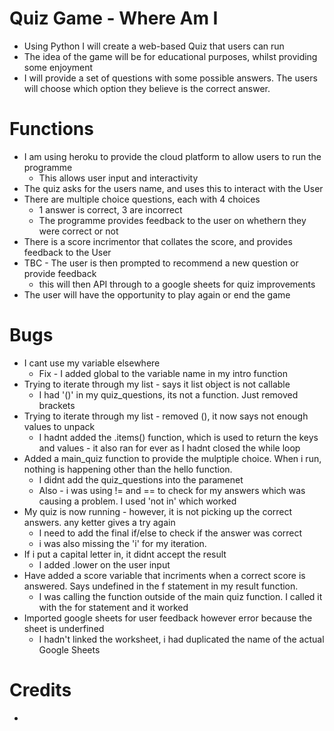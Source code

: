 # Quiz Game - Where Am I
* Using Python I will create a web-based Quiz that users can run
* The idea of the game will be for educational purposes, whilst providing some enjoyment  
* I will provide a set of questions with some possible answers. The users will choose which option they believe is the correct answer.


# Functions
* I am using heroku to provide the cloud platform to allow users to run the programme
    * This allows user input and interactivity
* The quiz asks for the users name, and uses this to interact with the User
* There are multiple choice questions, each with 4 choices
    * 1 answer is correct, 3 are incorrect
    * The programme provides feedback to the user on whethern they were correct or not
* There is a score incrimentor that collates the score, and provides feedback to the User
* TBC - The user is then prompted to recommend a new question or provide feedback
    * this will then API through to a google sheets for quiz improvements 
* The user will have the opportunity to play again or end the game 


# Bugs
* I cant use my variable elsewhere
    * Fix - I added global to the variable name in my intro function
* Trying to iterate through my list - says it list object is not callable
    * I had '()' in my quiz_questions, its not a function. Just removed brackets
* Trying to iterate through my list - removed (), it now says not enough values to unpack
    * I hadnt added the .items() function, which is used to return the keys and values - it also ran for ever as I hadnt closed the while loop
* Added a main_quiz function to provide the mulptiple choice. When i run, nothing is happening other than the hello function. 
    * I didnt add the quiz_questions into the paramenet
    * Also - i was using != and == to check for my answers which was causing a problem. I used 'not in' which worked
* My quiz is now running - however, it is not picking up the correct answers. any ketter gives a try again
    * I need to add the final if/else to check if the answer was correct
    * i was also missing the 'i' for my iteration. 
* If i put a capital letter in, it didnt accept the result
    * I added .lower on the user input 
* Have added a score variable that incriments when a correct score is answered. Says undefined in the f statement in my result function.
    * I was calling the function outside of the main quiz function. I called it with the for statement and it worked
* Imported google sheets for user feedback however error because the sheet is underfined
    * I hadn't linked the worksheet, i had duplicated the name of the actual Google Sheets

# Credits 
* 



